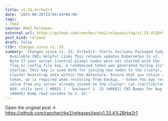 ```yaml
---
title: v1.33.4+rke2r1
date: '2025-08-26T23:04:44+00:00'
tags:
- rke2
source: RKE2 Releases
external_url: https://github.com/rancher/rke2/releases/tag/v1.33.4%2Brke2r1
post_kind: release
draft: false
tldr: Changes since v1. 33.
summary: 'Changes since v1. 33. 3+rke2r1: Charts Versions Packaged Component Versions
  Available CNIs Helpful Links This release updates Kubernetes to v1. 33. 4. Important
  Note If your server (control-plane) nodes were not started with the --token CLI
  flag or config file key, a randomized token was generated during initial cluster
  startup. This key is used both for joining new nodes to the cluster, and for encrypting
  cluster bootstrap data within the datastore. Ensure that you retain a copy of this
  token, as is required when restoring from backup. --token You may retrieve the token
  value from any server already joined to the cluster: cat /var/lib/rancher/rke2/server/token
  Add. utils test ( #8651 ) - backport 1. 33 (#8662) CNI Bumps for Aug 25 release
  (#8695) Bump rke2-coredns to 1. 43.'
---
```

Open the original post ↗ https://github.com/rancher/rke2/releases/tag/v1.33.4%2Brke2r1

